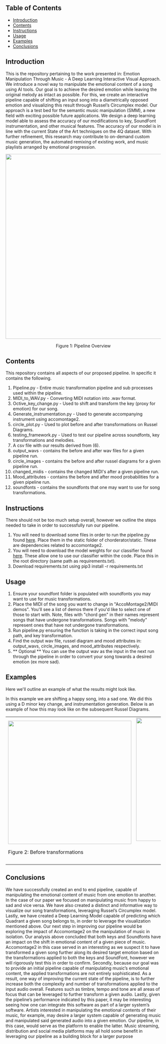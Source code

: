 ## Table of Contents
- [Introduction](#introduction)
- [Contents](#contents)
- [Instructions](#instructions)
- [Usage](#usage)
- [Examples](#examples)
- [Conclusions](#conclusions)




## Introduction 

This is the repository pertaining to the work presented in: Emotion Manipulation Through Music - A Deep Learning Interactive Visual Approach. 
We introduce a novel way to manipulate the emotional content of a song using AI tools. Our goal is to achieve the desired emotion while leaving the original melody as intact as possible. For this, we create an interactive pipeline capable of shifting an input song into a diametrically opposed emotion and visualizing this result through Russel’s Circumplex model. Our approach is a test bed for the semantic music manipulation (SMM), a new field with exciting possible future applications. We design a deep learning model able to assess the accuracy of our modifications to key, SoundFont instrumentation, and other musical features. The accuracy of our model is in line with the current State of the Art techniques on the 4Q dataset. With further refinement, this research may contribute to on-demand custom music generation, the automated remixing of existing work, and music playlists arranged by emotional progression.

<div align="center">
    <img src="https://github.com/aa221/Semantic-Manipulation-of-Music/assets/57921290/a4096c8c-77f4-4d29-931e-692fa82c0b00" width="600">
  <br>
    <p>Figure 1: Pipeline Overview</p>
</div>

## Contents
This repository contains all aspects of our proposed pipeline. In specific it contains the following.
1) Pipeline.py -  Entire music transformation pipeline and sub processes used within the pipeline.
2) MIDI_to_WAV.py - Converting MIDI notation into .wav format.
3) Octive_key_change.py -  Used to shift and transform the key (proxy for emotion) for our song.
4) Generate_instrumentation.py - Used to generate accompanying instrument using accomontage2.
5) circle_plot.py - Used to plot  before and after transformations on Russel Diagrams.
6) testing_framework.py - Used to test our pipeline across soundfonts, key transformations and melodies.
7) A csv file with our results derived from (6).
8) output_wavs - contains the before and after wav files for a given pipeline run.
9) circle_images - contains the before and after russel diagrams for a given pipeline run.
10) changed_midis - contains the changed MIDI's after a given pipeline run.
11) Mood_attributes -  contains the before and after mood probabilities for a given pipeline run.
12) soundfonts - contains the soundfonts that one may want to use for song transformations. 


## Instructions
There should not be too much setup overall, however we outline the steps needed to take in order to successfully run our pipeline. 
1) You will need to download some files in order to run the pipeline.py found [here](https://drive.google.com/file/d/1aSAy3r-jGPOy97kIexZa6tGE8zhBc8qw/view?usp=sharing). Place them in the static folder of chorderator/static. These are dependencies related to accomontage2. 
2) You will need to download the model weights for our classifier found [here](https://drive.google.com/drive/folders/1z8oW16dZtdS06woHc7_rxserNJRrkc4s). These allow one to use our classifier within the code. Place this in the root directory (same path as requirements.txt).
3) Download requirements.txt using pip3 install -r requirements.txt


## Usage
1) Ensure your soundfont folder is populated with soundfonts you may want to use for music transformations.
2) Place the MIDI of the song you want to change in "AccoMontage2/MIDI demos". You'll see a list of demos there if you'd like to select one of those to start with. Note, files with "chord gen" in their names represent songs that have undergone transformations. Songs with "melody" represent ones that have not undergone transformations.
3) Run pipeline.py ensuring the function is taking in the correct input song path, and key transformation.
4) Find the output wav file, russel diagram and mood attributes in: output_wavs, circle_images, and mood_attributes respectively.
5) ** Optional ** You can use the output wav as the input in the next run through the pipeline in order to convert your song towards a desired emotion (ex more sad).

## Examples
Here we'll outline an example of what the results might look like. 

In this example we are shifting a happy song, into a sad one. We did this using a D minor key change, and instrumentation generation. Below is an example of how this may look like on the subsequent Russel Diagrams. 


<table>
  <tr>
    <td align="left">
      <img src="https://github.com/aa221/Semantic-Manipulation-of-Music/assets/57921290/8d553efb-65a1-40f3-be22-faf5e066c0b3" width="400">
      <br>
      <p>Figure 2: Before transformations</p>
    </td>
    <td align="right">
      <img src="https://github.com/aa221/Semantic-Manipulation-of-Music/assets/57921290/d7425b46-2da5-4a9a-86a3-2524b48b42cb" width="400">
      <br>
      <p>Figure 3: After key transformation and accompaniment generation</p>
    </td>
  </tr>
</table>



## Conclusions
We have successfully created an end to end pipeline, capable of manipulating the emotional content of music from one emotion to another. In the case of our paper we focused on manipulating music from happy to sad and vice versa. We have also created a distinct and informative way to visualize our song transformations, leveraging Russel’s Circumplex model. Lastly, we have created a Deep Learning Model capable of predicting which Quadrant a given song belongs to, in order to leverage the visualization mentioned above. Our next step in improving our pipeline would be exploring the impact of Accomontage2 on the manipulation of music in isolation. Our analysis above concluded that both keys and Soundfonts have an impact on the shift in emotional content of a given piece of music. Accomontage2 in this case served in an interesting as we suspect it to have transformed a given song further along its desired target emotion based on the transformations applied to both the keys and SoundFont, however we will rigorously test this in order to confirm. Secondly, because our goal was to provide an initial pipeline capable of manipulating music’s emotional content, the applied transformations are not entirely sophisticated. As a result, one way of improving the current state of the pipeline, is to further increase both the complexity and number of transformations applied to the input audio overall. Features such as timbre, tempo and tone are all areas of focus that can be leveraged to further transform a given audio. Lastly, given the pipeline’s performance indicated by this paper, it may be interesting seeing how one can integrate this software as part of a larger system’s software. Artists interested in manipulating the emotional contents of their music, for example, may desire a larger system capable of generating music and manipulated said generated audio into a given emotion. Our pipeline, in this case, would serve as the platform to enable the latter. Music streaming, distribution and social media platforms may all hold some benefit in leveraging our pipeline as a building block for a larger purpose




